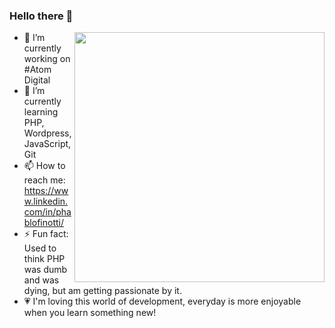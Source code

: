 ### Hello there 👋
<img align="right" width="400" src="https://media.giphy.com/media/yYSSBtDgbbRzq/giphy.gif" />

- 🔭 I’m currently working on #Atom Digital
- 🌱 I’m currently learning PHP, Wordpress, JavaScript, Git
- 📫 How to reach me: https://www.linkedin.com/in/phablofinotti/
- ⚡ Fun fact: Used to think PHP was dumb and was dying, but am getting passionate by it.
- :heartpulse: I'm loving this world of development, everyday is more enjoyable when you learn something new!
